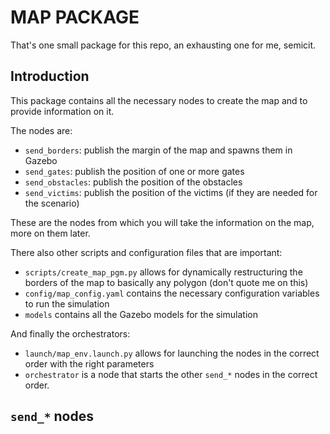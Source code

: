 # MAP PACKAGE

That's one small package for this repo, an exhausting one for me, semicit.

## Introduction

This package contains all the necessary nodes to create the map and to provide information on it.

The nodes are:

- `send_borders`: publish the margin of the map and spawns them in Gazebo
- `send_gates`: publish the position of one or more gates
- `send_obstacles`: publish the position of the obstacles
- `send_victims`: publish the position of the victims (if they are needed for the scenario)

These are the nodes from which you will take the information on the map, more on them later. 

There also other scripts and configuration files that are important:

- `scripts/create_map_pgm.py` allows for dynamically restructuring the borders of the map to basically any polygon (don't quote me on this)
- `config/map_config.yaml` contains the necessary configuration variables to run the simulation
- `models` contains all the Gazebo models for the simulation 

And finally the orchestrators:

- `launch/map_env.launch.py` allows for launching the nodes in the correct order with the right parameters
- `orchestrator` is a node that starts the other `send_*` nodes in the correct order.

## `send_*` nodes